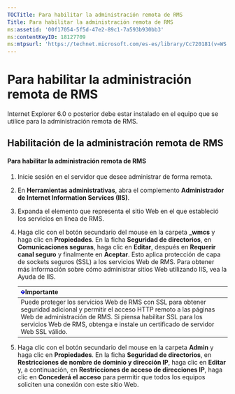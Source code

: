 ```yaml
---
TOCTitle: Para habilitar la administración remota de RMS
Title: Para habilitar la administración remota de RMS
ms:assetid: '00f17054-5f5d-47e2-89c1-7a593b930bb3'
ms:contentKeyID: 18127709
ms:mtpsurl: 'https://technet.microsoft.com/es-es/library/Cc720181(v=WS.10)'
---
```


Para habilitar la administración remota de RMS
==============================================

Internet Explorer 6.0 o posterior debe estar instalado en el equipo que se utilice para la administración remota de RMS.

Habilitación de la administración remota de RMS
-----------------------------------------------

#### Para habilitar la administración remota de RMS

1.  Inicie sesión en el servidor que desee administrar de forma remota.

2.  En **Herramientas administrativas**, abra el complemento **Administrador de Internet Information Services (IIS)**.

3.  Expanda el elemento que representa el sitio Web en el que estableció los servicios en línea de RMS.

4.  Haga clic con el botón secundario del mouse en la carpeta **\_wmcs** y haga clic en **Propiedades**. En la ficha **Seguridad de directorios**, en **Comunicaciones seguras**, haga clic en **Editar**, después en **Requerir canal seguro** y finalmente en **Aceptar**. Esto aplica protección de capa de sockets seguros (SSL) a los servicios Web de RMS. Para obtener más información sobre cómo administrar sitios Web utilizando IIS, vea la Ayuda de IIS.

    | ![](images/Cc720181.Important(WS.10).gif)Importante                                                                                                                                                                                                  |
    |-----------------------------------------------------------------------------------------------------------------------------------------------------------------------------------------------------------------------------------------------------------------------------------|
    | Puede proteger los servicios Web de RMS con SSL para obtener seguridad adicional y permitir el acceso HTTP remoto a las páginas Web de administración de RMS. Si piensa habilitar SSL para los servicios Web de RMS, obtenga e instale un certificado de servidor Web SSL válido. |

5.  Haga clic con el botón secundario del mouse en la carpeta **Admin** y haga clic en **Propiedades**. En la ficha **Seguridad de directorios**, en **Restricciones de nombre de dominio y dirección IP**, haga clic en **Editar** y, a continuación, en **Restricciones de acceso de direcciones IP**, haga clic en **Concederá el acceso** para permitir que todos los equipos soliciten una conexión con este sitio Web.

